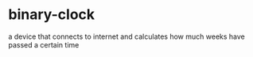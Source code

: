 # binary-clock
a device that connects to internet and calculates how much weeks have passed a certain time
